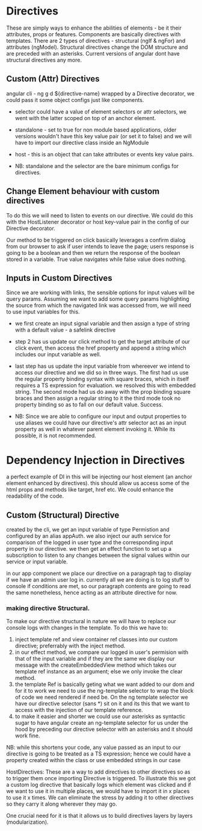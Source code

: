 # Directives
These are simply ways to enhance the abilities of elements - be it their attributes, props or features. 
Components are basically directives with templates.
There are 2 types of directives - structural (ngIf & ngFor) and attributes (ngModel).
Structural directives change the DOM structure and are preceded with an asterisks. Current versions of angular dont have structural directives any more.

## Custom (Attr) Directives
angular cli - ng g d ${directive-name}
wrapped by a Directive decorator, we could pass it some object configs just like components.
* selector could have a value of element selectors or attr selectors, we went with the latter scoped on top of an anchor element.
* standalone - set to true for non module based applications, older versions wouldn't have this key value pair (or set it to false) and we will have to import our directive class inside an NgModule 
* host - this is an object that can take attributes or events key value pairs.

* NB: standalone and the selector are the bare minimum configs for directives.


## Change Element behaviour with custom directives
To do this we will need to listen to events on our directive. We could do this with the HostListener decorator or host key-value pair in the config of our Directive decorator.

Our method to be triggered on click basically leverages a confirm dialog from our browser to ask if user intends to leave the page; users response is going to be a boolean and then we return the response of the boolean stored in a variable. True value navigates while false value does nothing.

## Inputs in Custom Directives
Since we are working with links, the sensible options for input values will be query params. Assuming we want to add some query params highlighting the source from which the navigated link was accessed from, we will need to use input variables for this.


* we first create an input signal variable and then assign a type of string with a default value - a safelink directive

* step 2 has us update our click method to get the target attribute of our click event, then access the href property and append a string which includes our input variable as well.

* last step has us update the input variable from whereever we intend to access our directive and we did so in three ways. 
The first had us use the regular property binding syntax with square braces, which in itself requires a TS expression for evaluation. we resolved this with embedded string.
The second mode had us do away with the prop binding square braces and then assign a regular string to it
the third mode took no property binding so as to fall on our default value. Success.

- NB: Since we are able to configure our input and output properties to use aliases we could have our directive's attr selector act as an input property as well in whatever parent element invoking it. While its possible, it is not recommended.

# Dependency Injection in Directives
a perfect example of DI in this will be injecting our host element (an anchor element enhanced by directives). this should allow us access some of the html props and methods like target, href etc. We could enhance the readability of the code.

## Custom (Structural) Directive
created by the cli, we get an input variable of type Permistion and configured by an alias appAuth.
we also inject our auth service for comparison of the logged in user type and the corresponding input property in our directive.
we then get an effect function to set up a subscription to listen to any changes between the signal values within our service or input variable. 

in our app component we place our directive on a paragraph tag to display if we have an admin user log in.
currently all we are doing is to log stuff to console if conditions are met, so our paragraph contents are going to read the same nonetheless, hence acting as an attribute directive for now.

### making directive Structural.
To make our directive structural in nature we will have to replace our console logs with changes in the template. 
To do this we have to: 
1. inject template ref and view container ref classes into our custom directive; preferrably with the inject method. 
2. in our effect method, we compare our logged in user's permision with that of the input variable and if they are the same we display our message with the createEmbeddedView method which takes our template ref instance as an argument; else we only invoke the clear method.
3. the template Ref is basically geting what we want added to our dom and for it to work we need to use the ng-template selector to wrap the block of code we need rendered if need be. On the ng template selector we have our directive selector (sans *) sit on it and its this that we want to access with the injection of our template reference.
4. to make it easier and shorter we could use our asterisks as syntactic sugar to have angular create an ng-template selector for us under the hood by preceding our directive selector with an asterisks and it should work fine.

NB: while this shortens your code, any value passed as an input to our directive is going to be treated as a TS expression; hence we could have a property created within the class or use embedded strings in our case

HostDirectives: These are a way to add directives to other directives so as to trigger them once importing Directive is triggered. 
To illustrate this we got a custom log directive that basically logs which element was clicked and if we want to use it in multiple places, we would have to import it in x places to use it x times.
We can eliminate the stress by adding it to other directives so they carry it along wherever they may go.

One crucial need for it is that it allows us to build directives layers by layers (modularization).